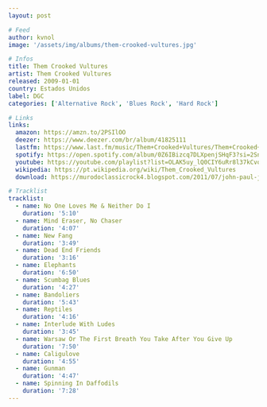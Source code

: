 ```yaml
---
layout: post

# Feed
author: kvnol
image: '/assets/img/albums/them-crooked-vultures.jpg'

# Infos
title: Them Crooked Vultures
artist: Them Crooked Vultures
released: 2009-01-01
country: Estados Unidos
label: DGC
categories: ['Alternative Rock', 'Blues Rock', 'Hard Rock']

# Links
links:
  amazon: https://amzn.to/2PSIlOO
  deezer: https://www.deezer.com/br/album/41825111
  lastfm: https://www.last.fm/music/Them+Crooked+Vultures/Them+Crooked+Vultures
  spotify: https://open.spotify.com/album/0Z6IBizcq7DLXpenjSHqF3?si=2SncUPNnR1iFA8_nHlIhtg
  youtube: https://youtube.com/playlist?list=OLAK5uy_lQ0CIY6uRr8l37kCvodlKJTvLYMcjwPfw
  wikipedia: https://pt.wikipedia.org/wiki/Them_Crooked_Vultures
  download: https://murodoclassicrock4.blogspot.com/2011/07/john-paul-jones-discografia.html

# Tracklist
tracklist:
  - name: No One Loves Me & Neither Do I
    duration: '5:10'
  - name: Mind Eraser, No Chaser
    duration: '4:07'
  - name: New Fang
    duration: '3:49'
  - name: Dead End Friends
    duration: '3:16'
  - name: Elephants
    duration: '6:50'
  - name: Scumbag Blues
    duration: '4:27'
  - name: Bandoliers
    duration: '5:43'
  - name: Reptiles
    duration: '4:16'
  - name: Interlude With Ludes
    duration: '3:45'
  - name: Warsaw Or The First Breath You Take After You Give Up
    duration: '7:50'
  - name: Caligulove
    duration: '4:55'
  - name: Gunman
    duration: '4:47'
  - name: Spinning In Daffodils
    duration: '7:28'
---
```

